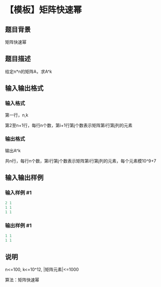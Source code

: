 # 【模板】矩阵快速幂

## 题目背景

矩阵快速幂

## 题目描述

给定n\*n的矩阵A，求A^k

## 输入输出格式

### 输入格式

第一行，n,k

第2至n+1行，每行n个数，第i+1行第j个数表示矩阵第i行第j列的元素

### 输出格式

输出A^k

共n行，每行n个数，第i行第j个数表示矩阵第i行第j列的元素，每个元素模10^9+7

## 输入输出样例

### 输入样例 #1

```cpp
2 1
1 1
1 1
```


### 输出样例 #1

```cpp
1 1
1 1
```


## 说明

n<=100, k<=10^12, |矩阵元素|<=1000

算法：矩阵快速幂


